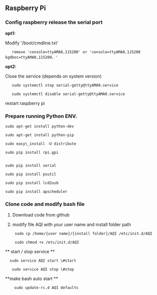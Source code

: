## **Raspberry Pi**

### Config raspberry release the serial port

**opt1:**

  Modify '/boot/cmdline.txt'   

       remove 'console=ttyAMA0,115200' or 'console=ttyAMA0,115200 kgdboc=ttyAMA0,115200，'

**opt2:** 

  Close the service \(depends on system version\)

       sudo systemctl stop serial-getty@ttyAMA0.service

       sudo systemctl disable serial-getty@ttyAMA0.service

restart raspberry pi

### Prepare running Python ENV.

    sudo apt-get install python-dev

    sudo apt-get install python-pip

    sudo easy\_install -U distribute

    sudo pip install rpi.gpi 

    sudo pip install serial

    sudo pip install psutil

    sudo pip install lcd2usb

    sudo pip install apscheduler

### Clone code and modify bash file

1.   Download code from github
2. modify file AQI with your user name and install folder path 

        sudo cp /home/{user name}/{install folder}/AQI /etc/init.d/AQI

        sudo chmod +x /etc/init.d/AQI

  

** start / stop service**

      sudo service AQI start \#start

       sudo service AQI stop \#stop

  

  **make bash auto start**

        sudo update-rc.d AQI defaults



